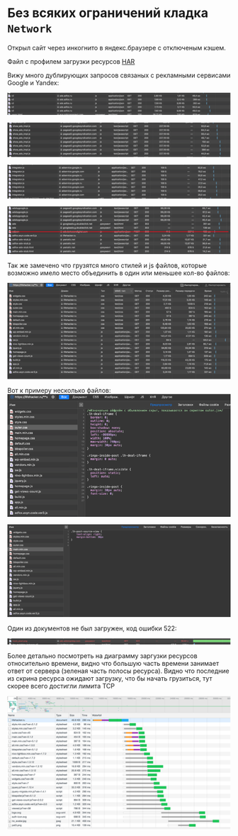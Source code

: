 # Без всяких ограничений кладка `Network`

Открыл сайт через инкогнито в яндекс.браузере с отключеным кэшем.

Файл с профилем загрузки ресурсов [HAR](./lifehacker.ru.har)

Вижу много дублирующих запросов связаных с рекламными сервисами Google и Yandex:

 ![src-1](screenshots-network/Screenshot%20at%20Sep%2027%2020-50-45.png)

 ![src-2](screenshots-network/Screenshot%20at%20Sep%2027%2020-51-44.png)

 ![src-3](screenshots-network/Screenshot%20at%20Sep%2027%2020-52-27.png)
 
 ![src-4](screenshots-network/Screenshot%20at%20Sep%2027%2020-54-51.png)
 

Так же замечено что грузятся много стилей и js файлов, которые возможно
имело место объединить в один или меньшее кол-во файлов:

 ![src-5](screenshots-network/Screenshot%20at%20Sep%2027%2021-13-10.png)
 
Вот к примеру несколько файлов:
 ![src-6](screenshots-network/Screenshot%20at%20Sep%2027%2021-17-24.png)
 
 ![src-7](screenshots-network/Screenshot%20at%20Sep%2027%2021-17-45.png)

Один из документов не был загружен, код ошибки 522:

 ![src-8](screenshots-network/Screenshot%20at%20Sep%2027%2021-35-58.png)
 
Более детально посмотреть на диаграмму заргузки ресурсов относительно времени,
видно что большую часть времени занимает ответ от сервера (зеленая часть полосы ресурса).
Видно что последние из скрина ресурса ожидают загрузку, что бы начать грузиться, тут скорее всего
достигли лимита TCP

 ![src-9](screenshots-network/Screenshot%20at%20Sep%2027%2021-54-45.png)
